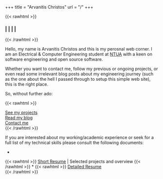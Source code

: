 +++
title = "Arvanitis Christos"
url = "/"
+++

{{< rawhtml >}}
<h3>
    	<a href="mailto:arvchristos@protonmail.com" target="_blank" title="email"><i class="fas fa-envelope"></i></a><span>&#32;|&#32;</span>
    	<a href="https://www.linkedin.com/in/arvchristos/" target="_blank" title="LinkedIn"><i class="fab fa-linkedin"></i></a><span>&#32;|&#32;</span>
    	<a href="https://www.facebook.com/arvchristos" target="_blank" title="Facebook"><i class="fab fa-facebook"></i></a><span>&#32;|&#32;</span>
		<a href="https://www.github.com/arvchristos" target="_blank" title="GitHub"><i class="fab fa-github"></i></a><span>&#32;|&#32;</span>
		<a href="https://www.gitlab.com/arvchristos" target="_blank" title="GitLab"><i class="fab fa-gitlab"></i></a>   
    </h3>   
{{< /rawhtml >}}

Hello, my name is Arvanitis Christos and this is my perosnal web corner. I am an Electrical & Computer Engineering student at [NTUA](https://www.ece.ntua.gr/en) with a keen on software engineering and open source software.

Whether you want to contact me, follow my previous or ongoing projects, or even read some irrelevant blog posts about my engineering journey (such as the one about the hell I passed through to setup this simple web site), this is the right place. 

So, without further ado:


{{< rawhtml >}}
<div style="text-align: left;">
	<a href="/projects"><i class="fas fa-pencil-ruler"></i> See my projects</a>
	<br>
	<a href="/blog"><i class="fas fa-rss-square"></i> Read my blog</a>
	<br>
	<a href="/contact"><i class="far fa-address-book"></i> Contact me</a>   
</div>
{{< /rawhtml >}}

If you are interested about my working/academic experience or seek for a full list of my technical skills please consult the following documents:

* 
{{< rawhtml >}}
	<a href="/documents/short_cv.pdf" target="_blank">Short Resume</a><span>&#32;|&#32;Selected projects and overview</span> 
{{< /rawhtml >}}
* 
{{< rawhtml >}}
	<a href="/documents/detailed_cv.pdf" target="_blank">Detailed Resume</a>   
{{< /rawhtml >}}